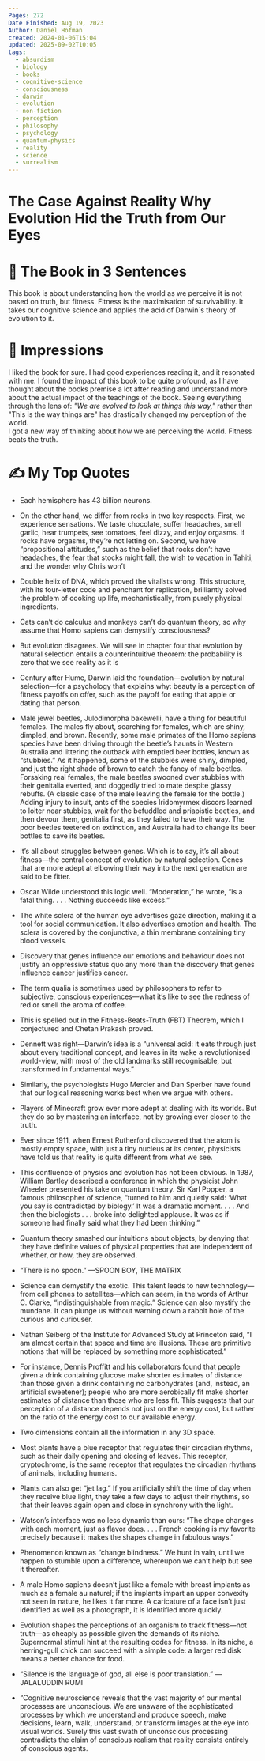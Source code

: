 ```yaml
---
Pages: 272
Date Finished: Aug 19, 2023
Author: Daniel Hofman
created: 2024-01-06T15:04
updated: 2025-09-02T10:05
tags:
  - absurdism
  - biology
  - books
  - cognitive-science
  - consciousness
  - darwin
  - evolution
  - non-fiction
  - perception
  - philosophy
  - psychology
  - quantum-physics
  - reality
  - science
  - surrealism
---
```

# The Case Against Reality Why Evolution Hid the Truth from Our Eyes


# 🚀 The Book in 3 Sentences
This book is about understanding how the world as we perceive it is not based on truth, but fitness. Fitness is the maximisation of survivability. It takes our cognitive science and applies the acid of Darwin´s theory of evolution to it. 

# 🎨 Impressions
I liked the book for sure. I had good experiences reading it, and it resonated with me. 
I found the impact of this book to be quite profound, as I have thought about the books premise a lot after reading and understand more about the actual impact of the teachings of the book. 
Seeing everything through the lens of: *"We are evolved to look at things this way,"* rather than "This is the way things are" has drastically changed my perception of the world.  
I got a new way of thinking about how we are perceiving the world. Fitness beats the truth. 

# ✍️ My Top  Quotes

- Each hemisphere has 43 billion neurons.
 
- On the other hand, we differ from rocks in two key respects. First, we experience sensations. We taste chocolate, suffer headaches, smell garlic, hear trumpets, see tomatoes, feel dizzy, and enjoy orgasms. If rocks have orgasms, they’re not letting on. Second, we have “propositional attitudes,” such as the belief that rocks don’t have headaches, the fear that stocks might fall, the wish to vacation in Tahiti, and the wonder why Chris won’t
 
- Double helix of DNA, which proved the vitalists wrong. This structure, with its four-letter code and penchant for replication, brilliantly solved the problem of cooking up life, mechanistically, from purely physical ingredients.
 
- Cats can’t do calculus and monkeys can’t do quantum theory, so why assume that Homo sapiens can demystify consciousness?
 
- But evolution disagrees. We will see in chapter four that evolution by natural selection entails a counterintuitive theorem: the probability is zero that we see reality as it is
 
- Century after Hume, Darwin laid the foundation—evolution by natural selection—for a psychology that explains why: beauty is a perception of fitness payoffs on offer, such as the payoff for eating that apple or dating that person.
 
- Male jewel beetles, Julodimorpha bakewelli, have a thing for beautiful females.
   The males fly about, searching for females, which are shiny, dimpled, and brown. Recently, some male primates of the Homo sapiens species have been driving through the beetle’s haunts in Western Australia and littering the outback with emptied beer bottles, known as “stubbies.” As it happened, some of the stubbies were shiny, dimpled, and just the right shade of brown to catch the fancy of male beetles. Forsaking real females, the male beetles swooned over stubbies with their genitalia everted, and doggedly tried to mate despite glassy rebuffs. (A classic case of the male leaving the female for the bottle.) Adding injury to insult, ants of the species Iridomyrmex discors learned to loiter near stubbies, wait for the befuddled and priapistic beetles, and then devour them, genitalia first, as they failed to have their way. The poor beetles teetered on extinction, and Australia had to change its beer bottles to save its beetles.
 
- It’s all about struggles between genes. Which is to say, it’s all about fitness—the central concept of evolution by natural selection. Genes that are more adept at elbowing their way into the next generation are said to be fitter.
 
- Oscar Wilde understood this logic well. “Moderation,” he wrote, “is a fatal thing. . . . Nothing succeeds like excess.”
 
- The white sclera of the human eye advertises gaze direction, making it a tool for social communication. It also advertises emotion and health. The sclera is covered by the conjunctiva, a thin membrane containing tiny blood vessels.
 
- Discovery that genes influence our emotions and behaviour does not justify an oppressive status quo any more than the discovery that genes influence cancer justifies cancer.
 
- The term qualia is sometimes used by philosophers to refer to subjective, conscious experiences—what it’s like to see the redness of red or smell the aroma of coffee.
 
- This is spelled out in the Fitness-Beats-Truth (FBT) Theorem, which I conjectured and Chetan Prakash proved.
 
- Dennett was right—Darwin’s idea is a “universal acid: it eats through just about every traditional concept, and leaves in its wake a revolutionised world-view, with most of the old landmarks still recognisable, but transformed in fundamental ways.”
 
- Similarly, the psychologists Hugo Mercier and Dan Sperber have found that our logical reasoning works best when we argue with others.
 
- Players of Minecraft grow ever more adept at dealing with its worlds. But they do so by mastering an interface, not by growing ever closer to the truth.
 
- Ever since 1911, when Ernest Rutherford discovered that the atom is mostly empty space, with just a tiny nucleus at its center, physicists have told us that reality is quite different from what we see.
 
- This confluence of physics and evolution has not been obvious. In 1987, William Bartley described a conference in which the physicist John Wheeler presented his take on quantum theory. Sir Karl Popper, a famous philosopher of science, “turned to him and quietly said: ‘What you say is contradicted by biology.’ It was a dramatic moment. . . . And then the biologists . . . broke into delighted applause. It was as if someone had finally said what they had been thinking.”
 
- Quantum theory smashed our intuitions about objects, by denying that they have definite values of physical properties that are independent of whether, or how, they are observed.
 
- “There is no spoon.” —SPOON BOY, THE MATRIX
 
- Science can demystify the exotic. This talent leads to new technology—from cell phones to satellites—which can seem, in the words of Arthur C. Clarke, “indistinguishable from magic.” Science can also mystify the mundane. It can plunge us without warning down a rabbit hole of the curious and curiouser.
 
- Nathan Seiberg of the Institute for Advanced Study at Princeton said, “I am almost certain that space and time are illusions. These are primitive notions that will be replaced by something more sophisticated.”
 
- For instance, Dennis Proffitt and his collaborators found that people given a drink containing glucose make shorter estimates of distance than those given a drink containing no carbohydrates (and, instead, an artificial sweetener); people who are more aerobically fit make shorter estimates of distance than those who are less fit. This suggests that our perception of a distance depends not just on the energy cost, but rather on the ratio of the energy cost to our available energy.
 
- Two dimensions contain all the information in any 3D space.
 
- Most plants have a blue receptor that regulates their circadian rhythms, such as their daily opening and closing of leaves. This receptor, cryptochrome, is the same receptor that regulates the circadian rhythms of animals, including humans.
 
- Plants can also get “jet lag.” If you artificially shift the time of day when they receive blue light, they take a few days to adjust their rhythms, so that their leaves again open and close in synchrony with the light.
 
- Watson’s interface was no less dynamic than ours: “The shape changes with each moment, just as flavor does. . . . French cooking is my favorite precisely because it makes the shapes change in fabulous ways.”
 
- Phenomenon known as “change blindness.” We hunt in vain, until we happen to stumble upon a difference, whereupon we can’t help but see it thereafter.
 
- A male Homo sapiens doesn’t just like a female with breast implants as much as a female au naturel; if the implants impart an upper convexity not seen in nature, he likes it far more. A caricature of a face isn’t just identified as well as a photograph, it is identified more quickly.
 
- Evolution shapes the perceptions of an organism to track fitness—not truth—as cheaply as possible given the demands of its niche. Supernormal stimuli hint at the resulting codes for fitness. In its niche, a herring-gull chick can succeed with a simple code: a larger red disk means a better chance for food.
 
- “Silence is the language of god, all else is poor translation.” —JALALUDDIN RUMI
 
- “Cognitive neuroscience reveals that the vast majority of our mental processes are unconscious. We are unaware of the sophisticated processes by which we understand and produce speech, make decisions, learn, walk, understand, or transform images at the eye into visual worlds. Surely this vast swath of unconscious processing contradicts the claim of conscious realism that reality consists entirely of conscious agents.
 
